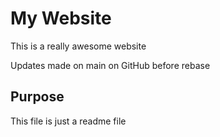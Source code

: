 # My Website

This is a really awesome website

Updates made on main on GitHub before rebase

## Purpose

This file is just a readme file
